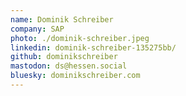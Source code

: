 ```yaml
---
name: Dominik Schreiber
company: SAP
photo: ./dominik-schreiber.jpeg
linkedin: dominik-schreiber-135275bb/
github: dominikschreiber
mastodon: ds@hessen.social
bluesky: dominikschreiber.com
---
```

